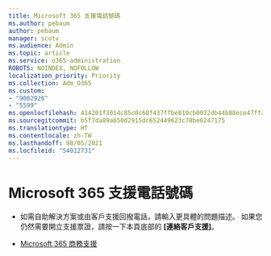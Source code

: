```yaml
---
title: Microsoft 365 支援電話號碼
ms.author: pebaum
author: pebaum
manager: scotv
ms.audience: Admin
ms.topic: article
ms.service: o365-administration
ROBOTS: NOINDEX, NOFOLLOW
localization_priority: Priority
ms.collection: Adm_O365
ms.custom:
- "9002926"
- "5599"
ms.openlocfilehash: 414201f3014c85c0c68f437ffbe819cb0032db44b88ece47ffabfcaf65f8d577
ms.sourcegitcommit: b5f7da89a650d2915dc652449623c78be6247175
ms.translationtype: HT
ms.contentlocale: zh-TW
ms.lasthandoff: 08/05/2021
ms.locfileid: "54012731"
---
```

# <a name="microsoft-365-support-phone-number"></a>Microsoft 365 支援電話號碼

- 如需自助解決方案或由客戶支援回撥電話，請輸入更具體的問題描述。  如果您仍然需要開立支援票證，請按一下本頁底部的 **[連絡客戶支援]**。

- [Microsoft 365 商務支援](https://go.microsoft.com/fwlink/p/?linkid=518322)
